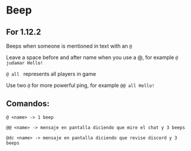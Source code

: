 # Beep
## For 1.12.2

Beeps when someone is mentioned in text with an `@`

Leave a space before and after name when you use a @, for example `@ judamar Hello!`

`@ all ` represents all players in game

Use two `@` for more powerful ping, for example `@@ all Hello!`

## Comandos:
``` 
@ <name> -> 1 beep

@@ <name> -> mensaje en pantalla diciendo que mire el chat y 3 beeps

@dc <name> -> mensaje en pantalla diciendo que revise discord y 3 beeps